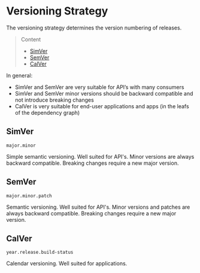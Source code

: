# Versioning Strategy

The versioning strategy determines the version numbering of releases.

> Content
> - [SimVer](#simver)
> - [SemVer](#semver)
> - [CalVer](#calver)

In general:
- SimVer and SemVer are very suitable for API’s with many consumers
- SimVer and SemVer minor versions should be backward compatible and not introduce breaking changes
- CalVer is very suitable for end-user applications and apps (in the leafs of the dependency graph)

## SimVer

```major.minor```

Simple semantic versioning. Well suited for API's. Minor versions are always backward compatible.
Breaking changes require a new major version.

## SemVer

```major.minor.patch```

Semantic versioning. Well suited for API's. Minor versions and patches are always backward compatible.
Breaking changes require a new major version.

## CalVer

```year.release.build-status```

Calendar versioning. Well suited for applications. 
